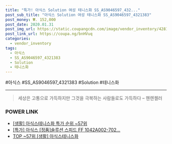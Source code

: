 ```yaml
--- 
title: "특가! 아식스 Solution 여성 테니스화 SS_AS9046597_432..." 
post_sub_title: "아식스 Solution 여성 테니스화 SS_AS9046597_4321383" 
post_money: ₩. 152,000 
post_date: 2020.01.31 
post_img_url: https://static.coupangcdn.com/image/vendor_inventory/4281/fc430f3a00760176baa13803e3956f2b1c3ffa1933df646ba19b352735fd.jpg 
post_link_url: https://coupa.ng/bnHVuq 
categories: 
  - vendor_inventory 
tags: 
  - 아식스 
  - SS_AS9046597_4321383 
  - Solution 
  - 테니스화 
--- 
```

  #아식스 #SS_AS9046597_4321383 #Solution #테니스화 
<hr> 

> 세상은 고통으로 가득하지만 그것을 극복하는 사람들로도 가득하다 – 헨렌켈러 


### POWER LINK

* <a href="https://blog.naver.com/sakai111/221790905527" target="_blank"> [생활] 아식스테니스화 특가 순위 ~57위</a>
* <a href="https://blog.naver.com/santokki14/221791260521" target="_blank">[특가] 아식스 [정품]솔루션 스피드 FF 1042A002-702...</a>
* <a href="https://blog.naver.com/an0733/221790905534" target="_blank"> TOP ~57위 [생활] 아식스테니스화</a>
